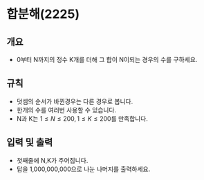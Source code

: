 합분해(2225)
===
## 개요
+ 0부터 N까지의 정수 K개를 더해 그 합이 N이되는 경우의 수를 구하세요.
## 규칙
+ 덧셈의 순서가 바뀐경우는 다른 경우로 봅니다.
+ 한개의 수를 여러번 사용할 수 있습니다.
+ N과 K는 $1 \le N \le 200, 1 \le K \le 200$를 만족합니다.
## 입력 및 출력
+ 첫째줄에 N,K가 주어집니다.
+ 답을 1,000,000,000으로 나눈 나머지를 출력하세요.
